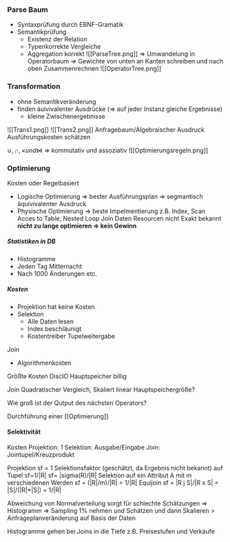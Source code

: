 ### Parse Baum
- Syntaxprüfung durch EBNF-Gramatik
- Semantikprüfung
	- Existenz der Relation
	- Typenkorrekte Vergleiche
	- Aggregation korrekt
![[ParseTree.png]]
=> Umwandelung in Operatorbaum
=> Gewichte von unten an Kanten schreiben und nach oben Zusammenrechnen
![[OperatorTree.png]]

### Transformation
- ohne Semantikveränderung
- finden äuivivalenter Ausdrücke (=> auf jeder Instanz gleiche Ergebnisse)
	- kleine Zwischenergebnisse

![[Trans1.png]]
![[Trans2.png]]
Anfragebaum/Algebraischer Ausdruck
Ausführungskosten schätzen

$\cup, \cap, \times und \bowtie$ => kommutativ und assoziativ
![[Optimierungsregeln.png]]

### Optimierung

Kosten oder Regelbasiert
- Logische Optimierung => bester Ausführungsplan => segmantisch äquivivalenter Ausdruck
- Physische Optimierung => beste Impelmentierung z.B. Index, Scan Acces to Table, Nested Loop Join
Daten Resourcen nicht Exakt bekannt
__nicht zu lange optimieren => kein Gewinn__

##### Statistiken in DB
- Histogramme
- Jeden Tag Mitternacht
- Nach 1000 Änderungen etc.

##### Kosten
- Projektion hat keine Kosten
- Selektion
	- Alle Daten lesen
	- Index beschläunigt
	- Kostentreiber Tupelweitergabe

Join
- Algorithmenkosten

Größte Kosten DiscIO Hauptspeicher billig

Join Quadratischer Vergleich, Skaliert linear
Hauptspeichergröße?

Wie groß ist der Qutput des nächsten Operators?

Durchführung einer [[Optimierung]]

#### Selektivität
Kosten 
Projektion: 1
Selektion: Ausgabe/Eingabe
Join: Jointupel/Kreuzprodukt

Projektion
sf = 1
Selektionsfaktor (geschätzt, da Ergebnis nicht bekannt) auf Tupel
sf=1/|R|
sf= |sigma(R)/|R|
Selektion auf ein Attribut A mit m verschiedenen Werden
sf = (|R|/m)/|R| = 1/|R|
Equijoin
sf = |R j S|/|R x S| = |S|/(|R|*|S|) = 1/|R|

Abweichung von Normalverteilung sorgt für schlechte Schätzungen
=> Histogramm
=> Sampling 1% nehmen und Schätzen und dann Skalieren > Anfrageplanveränderung auf Basis der Daten

Histogramme gehen bei Joins in die Tiefe  z.B. Preisestufen und Verkäufe